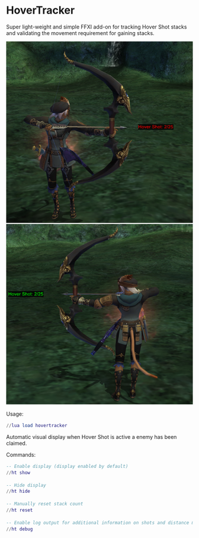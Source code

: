 # HoverTracker

Super light-weight and simple FFXI add-on for tracking Hover Shot stacks and validating the movement requirement for gaining stacks.

![wrong](images/nomove.png)
![right](images/goodmove.png)

Usage:
```lua
//lua load hovertracker
```

Automatic visual display when Hover Shot is active a enemy has been claimed.

Commands:
```lua
-- Enable display (display enabled by default) 
//ht show

-- Hide display
//ht hide

-- Manually reset stack count
//ht reset

-- Enable log output for additional information on shots and distance moved
//ht debug
```
